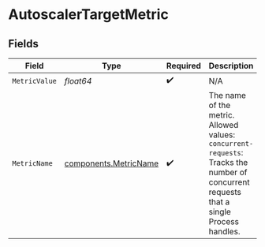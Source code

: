 # AutoscalerTargetMetric


## Fields

| Field                                                                                                                                  | Type                                                                                                                                   | Required                                                                                                                               | Description                                                                                                                            |
| -------------------------------------------------------------------------------------------------------------------------------------- | -------------------------------------------------------------------------------------------------------------------------------------- | -------------------------------------------------------------------------------------------------------------------------------------- | -------------------------------------------------------------------------------------------------------------------------------------- |
| `MetricValue`                                                                                                                          | *float64*                                                                                                                              | :heavy_check_mark:                                                                                                                     | N/A                                                                                                                                    |
| `MetricName`                                                                                                                           | [components.MetricName](../../models/components/metricname.md)                                                                         | :heavy_check_mark:                                                                                                                     | The name of the metric.<br/>Allowed values:<br/>`concurrent-requests`: Tracks the number of concurrent requests that a single Process handles. |